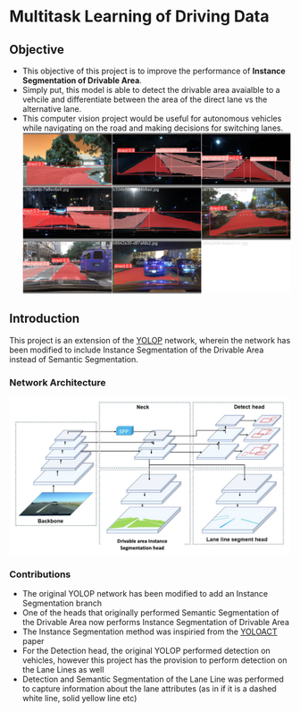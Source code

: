 <div align="left">  

# Multitask Learning of Driving Data

## Objective 
- This objective of this project is to improve the performance of <b>Instance Segmentation of Drivable Area</b>. <br/>
- Simply put, this model is able to detect the drivable area avaialble to a vehcile and differentiate between the area of the direct lane vs the alternative lane.<br />
- This computer vision project would be useful for autonomous vehicles while navigating on the road and making decisions for switching lanes.
![output](output/Ins+vehicle_det+lane_seg.jpg)

## Introduction
 This project is an extension of the [YOLOP](https://github.com/hustvl/YOLOP) network, wherein the network has been modified to include Instance Segmentation of the Drivable Area instead of Semantic Segmentation.

### Network Architecture 
![network](output/network.png)

### Contributions
- The original YOLOP network has been modified to add an Instance Segmentation branch
- One of the heads that originally performed Semantic Segmentation of the Drivable Area now performs Instance Segmentation of Drivable Area
- The Instance Segmentation method was inspiried from the [YOLOACT](arXiv:1904.02689 ) paper
- For the Detection head, the original YOLOP performed detection on vehicles, however this project has the provision to perform detection on the Lane Lines as well
- Detection and Semantic Segmentation of the Lane Line was performed to capture information about the lane attributes (as in if it is a dashed white line, solid yellow line etc)